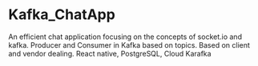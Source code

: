 # Kafka_ChatApp

An efficient chat application focusing on the concepts of socket.io and kafka.
Producer and Consumer in Kafka based on topics.
Based on client and vendor dealing.
React native, PostgreSQL, Cloud Karafka 

